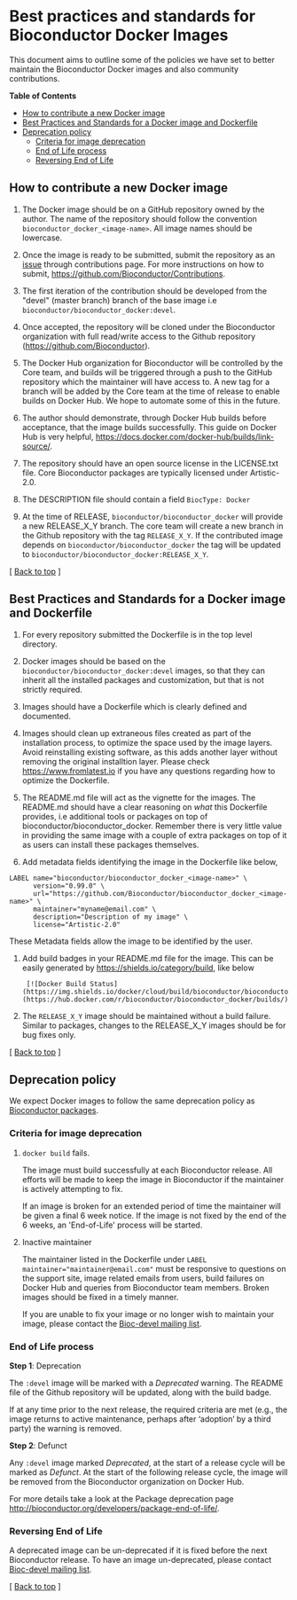 # Best practices and standards for Bioconductor Docker Images

This document aims to outline some of the policies we have set to
better maintain the Bioconductor Docker images and also community
contributions.

<a name="top"></a>

<!-- markdown-toc start - Don't edit this section. Run M-x markdown-toc-refresh-toc -->
**Table of Contents**

- [How to contribute a new Docker image](#how-to-contribute-a-new-docker-image)
- [Best Practices and Standards for a Docker image and Dockerfile](#best-practices-and-standards-for-a-docker-image-and-dockerfile)
- [Deprecation policy](#deprecation-policy)
    - [Criteria for image deprecation](#criteria-for-image-deprecation)
    - [End of Life process](#end-of-life-process)
    - [Reversing End of Life](#reversing-end-of-life)

<!-- markdown-toc end -->
## How to contribute a new Docker image

1. The Docker image should be on a GitHub repository owned by the
   author. The name of the repository should follow the convention
   `bioconductor_docker_<image-name>`. All image names should be 
   lowercase.

1. Once the image is ready to be submitted, submit the repository as
   an [issue](https://github.com/Bioconductor/Contributions/issues/)
   through contributions page. For more instructions on how to submit,
   https://github.com/Bioconductor/Contributions.

1. The first iteration of the contribution should be developed from
   the "devel" (master branch) branch of the base image i.e
   `bioconductor/bioconductor_docker:devel`.

1. Once accepted, the repository will be cloned under the Bioconductor
   organization with full read/write access to the Github
   repository (https://github.com/Bioconductor).

1. The Docker Hub organization for Bioconductor will be controlled by
   the Core team, and builds will be triggered through a push to the
   GitHub repository which the maintainer will have access to. A
   new tag for a branch will be added by the Core team at the time of
   release to enable builds on Docker Hub. We hope to automate some of
   this in the future.

1. The author should demonstrate, through Docker Hub builds before
   acceptance, that the image builds successfully. This guide on
   Docker Hub is very helpful,
   https://docs.docker.com/docker-hub/builds/link-source/.

1. The repository should have an open source license in the
   LICENSE.txt file. Core Bioconductor packages are typically licensed
   under Artistic-2.0.
   
1. The DESCRIPTION file should contain a field `BiocType: Docker`

1. At the time of RELEASE, `bioconductor/bioconductor_docker` will
   provide a new RELEASE_X_Y branch. The core team will
   create a new branch in the Github repository with the tag
   `RELEASE_X_Y`. If the contributed image depends on `bioconductor/bioconductor_docker` 
   the tag will be updated to
   `bioconductor/bioconductor_docker:RELEASE_X_Y`.

<p class="back_to_top">[ <a href="#top">Back to top</a> ]</p>

## Best Practices and Standards for a Docker image and Dockerfile

1. For every repository submitted the Dockerfile is in the top level
   directory.

1. Docker images should be based on the
   `bioconductor/bioconductor_docker:devel` images, so that they can inherit
   all the installed packages and customization, but
   that is not strictly required.

1. Images should have a Dockerfile which is clearly defined and
   documented.

1. Images should clean up extraneous files created as part of the
   installation process, to optimize the space used by the image
   layers. Avoid reinstalling existing software, as this adds another 
   layer without removing the original installtion layer. Please 
   check https://www.fromlatest.io if you have any
   questions regarding how to optimize the Dockerfile.

1. The README.md file will act as the vignette for the images. The
   README.md should have a clear reasoning on *what* this Dockerfile
   provides, i.e additional tools or packages on top of
   bioconductor/bioconductor_docker. Remember there is very little
   value in providing the same image with a couple of extra
   packages on top of it as users can install these packages
   themselves.

1. Add metadata fields identifying the image in the Dockerfile like
   below,

```
LABEL name="bioconductor/bioconductor_docker_<image-name>" \
      version="0.99.0" \
      url="https://github.com/Bioconductor/bioconductor_docker_<image-name>" \
      maintainer="myname@email.com" \
      description="Description of my image" \
      license="Artistic-2.0"
```

   These Metadata fields allow the image to be identified by the
   user. 

1. Add build badges in your README.md file for the image. This can be
   easily generated by https://shields.io/category/build, like below

		[![Docker Build Status](https://img.shields.io/docker/cloud/build/bioconductor/bioconductor_docker.svg)](https://hub.docker.com/r/bioconductor/bioconductor_docker/builds/)

1. The `RELEASE_X_Y` image should be maintained without a build
   failure. Similar to packages, changes to the RELEASE_X_Y images should
   be for bug fixes only.

<p class="back_to_top">[ <a href="#top">Back to top</a> ]</p>

## Deprecation policy

We expect Docker images to follow the same deprecation policy as
[Bioconductor packages](http://bioconductor.org/developers/package-end-of-life/).

###  Criteria for image deprecation

1. `docker build` fails.

	The image must build successfully at each Bioconductor release. All
    efforts will be made to keep the image in Bioconductor if the
    maintainer is actively attempting to fix.

	If an image is broken for an extended period of time the
    maintainer will be given a final 6 week notice. If the image is
    not fixed by the end of the 6 weeks, an 'End-of-Life' process will
    be started.

1. Inactive maintainer

   The maintainer listed in the Dockerfile under `LABEL
   maintainer="maintainer@email.com"` must be responsive to questions
   on the support site, image related emails from users, build
   failures on Docker Hub and queries from Bioconductor team members. Broken
   images should be fixed in a timely manner.

   If you are unable to fix your image or no longer wish to maintain your image,
   please contact the [Bioc-devel mailing list][].

### End of Life process

**Step 1**: Deprecation

The `:devel` image will be marked with a *Deprecated* warning. The README file
of the Github repository will be updated, along with the build badge.

If at any time prior to the next release, the required criteria are met
(e.g., the image returns to active maintenance, perhaps after
‘adoption’ by a third party) the warning is removed.

**Step 2**: Defunct

Any `:devel` image marked *Deprecated*, at the start of a release cycle will be marked as *Defunct*.
At the start of the following release cycle, the image will be removed from the Bioconductor organization on Docker Hub.

For more details take a look at the Package deprecation page http://bioconductor.org/developers/package-end-of-life/.

### Reversing End of Life

A deprecated image can be un-deprecated if it is fixed before the next
Bioconductor release. To have an image un-deprecated, please contact
[Bioc-devel mailing list][].

<p class="back_to_top">[ <a href="#top">Back to top</a> ]</p>

[Bioc-devel mailing list]: https://stat.ethz.ch/mailman/listinfo/bioc-devel
